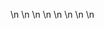 

















































\n
\n
\n
\n
\n
\n
\n
\n














































































































































































































































































